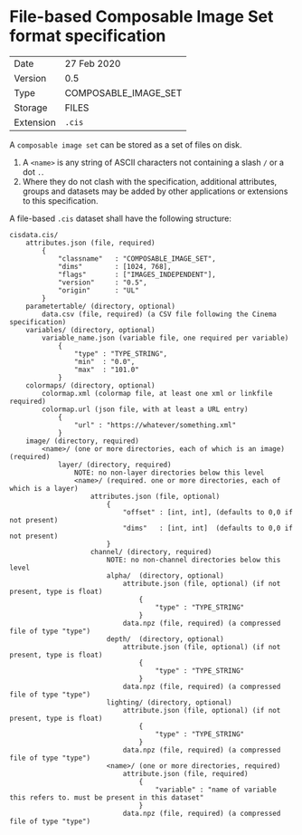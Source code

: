 # File-based Composable Image Set format specification

|    |    |
|----|----|
| Date    | 27 Feb 2020 |
| Version | 0.5 |
| Type    | COMPOSABLE_IMAGE_SET |
| Storage | FILES | 
| Extension | `.cis` |

A `composable image set` can be stored as a set of files on disk.

1. A `<name>` is any string of ASCII characters not containing a slash `/` or a dot `.`.
2. Where they do not clash with the specification, additional attributes, groups and datasets may be added by other applications or extensions to this specification.
 

A file-based `.cis` dataset shall have the following structure:

```
cisdata.cis/
    attributes.json (file, required)
        {
            "classname"   : "COMPOSABLE_IMAGE_SET",
            "dims"        : [1024, 768],
            "flags"       : ["IMAGES_INDEPENDENT"],
            "version"     : "0.5",
            "origin"      : "UL" 
        }
    parametertable/ (directory, optional)
        data.csv (file, required) (a CSV file following the Cinema specification)
    variables/ (directory, optional)
        variable_name.json (variable file, one required per variable)
            {
                "type" : "TYPE_STRING",
                "min"  : "0.0",
                "max"  : "101.0"
            }
    colormaps/ (directory, optional)
        colormap.xml (colormap file, at least one xml or linkfile required)
        colormap.url (json file, with at least a URL entry)
            {
                "url" : "https://whatever/something.xml"
            }
    image/ (directory, required)
        <name>/ (one or more directories, each of which is an image) (required)
            layer/ (directory, required)
                NOTE: no non-layer directories below this level
                <name>/ (required. one or more directories, each of which is a layer)
                    attributes.json (file, optional)
                        {
                            "offset" : [int, int], (defaults to 0,0 if not present)
                            "dims"   : [int, int]  (defaults to 0,0 if not present)
                        }
                    channel/ (directory, required)
                        NOTE: no non-channel directories below this level
                        alpha/  (directory, optional)
                            attribute.json (file, optional) (if not present, type is float)
                                {
                                    "type" : "TYPE_STRING"
                                }
                            data.npz (file, required) (a compressed file of type "type")    
                        depth/  (directory, optional)
                            attribute.json (file, optional) (if not present, type is float)
                                {
                                    "type" : "TYPE_STRING"
                                }
                            data.npz (file, required) (a compressed file of type "type")    
                        lighting/ (directory, optional)
                            attribute.json (file, optional) (if not present, type is float)
                                {
                                    "type" : "TYPE_STRING"
                                }
                            data.npz (file, required) (a compressed file of type "type")    
                        <name>/ (one or more directories, required)
                            attribute.json (file, required)
                                {
                                    "variable" : "name of variable this refers to. must be present in this dataset"
                                }
                            data.npz (file, required) (a compressed file of type "type")    
```
